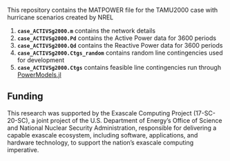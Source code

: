 This repository contains the MATPOWER file for the TAMU2000 case with hurricane scenarios created by NREL
1. **``case_ACTIVSg2000.m``** contains the network details
1. **``case_ACTIVSg2000.Pd``** contains the Active Power data for 3600 periods
1. **``case_ACTIVSg2000.Qd``** contains the Reactive Power data for 3600 periods
1. **``case_ACTIVSg2000.Ctgs_random``** contains random line contingencies used for development
1. **``case_ACTIVSg2000.Ctgs``** contains feasible line contingencies run through [PowerModels.jl](https://github.com/lanl-ansi/PowerModels.jl/)

## Funding
This research was supported by the Exascale Computing Project (17-SC-20-SC), a joint project of the U.S. Department of Energy’s Office of Science and National Nuclear Security Administration, responsible for delivering a capable exascale ecosystem, including software, applications, and hardware technology, to support the nation’s exascale computing imperative.
